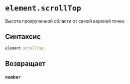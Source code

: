 # `element.scrollTop`

Высота прокрученной области от самой верхней точки.

## Синтаксис

```js
element.scrollTop;
```

## Возвращает

### `number`
